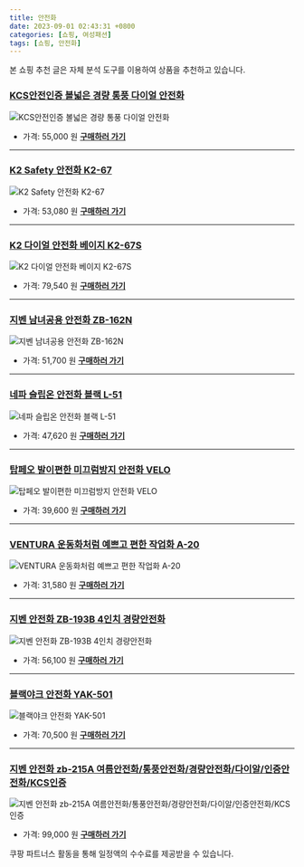 ```yaml
---
title: 안전화
date: 2023-09-01 02:43:31 +0800
categories: [쇼핑, 여성패션]
tags: [쇼핑, 안전화]
---
```

본 쇼핑 추천 글은 자체 분석 도구를 이용하여 상품을 추천하고 있습니다.
### [KCS안전인증 볼넓은 경량 통풍 다이얼 안전화](https://link.coupang.com/re/AFFSDP?lptag=AF1030537&pageKey=7368179638&itemId=19000068504&vendorItemId=85860140170&traceid=V0-153-ab02b5359a560979&clickBeacon=sxU%2F%2FmpzM%2FtR6OdTLjncmqokCx%2FYJE0ESJxJ5Vjun16exceqvDY63KjGMCkQz5c3%2BW7DR1j%2FuGkn4%2BEVDnC2sSCw8scXFza0ugHPFdixhnoOXlUC4U0%2BMwCAvTkwUZiri3jYYMnUq4nGLnF9H%2BMtbJIt1M9R8aDkWT%2FUjsXACqjBUhxevzgEqToyaR1gY6zJiXOUOQAu8%2ByzElP3485hiNsYcx6ci6E4tfrA82JndrtHo4%2FMbx%2FXuJqgUhVHlCjvwYWhaO86wWaqBQjZnP2dPE8EScUq6M555QIx1u7s7zEOZFWSgKPY1RVdrUBeJ1wl6P9Bhrn8ctGs5cnAtVHgvQ97GKJkXPHfmWJHXGnDKkj8DnsNpIiGF4QQz7zT7jf1cEjObdiAo9A5KTaGxzX5clqUIrMpY8PjEuH5jI5jBJY0p5p24DNMmompadQuy7QefxUUjeoJkIUfM3IYK%2BW1%2BZQi9aC%2FJ%2BRqjZxyimFZFqp9Evk%2BFOM0sgIcLWFOneZfs4Ld0H6zUHvz3ighfuVX%2Fs87ekDdhWQp%2F2Zg243yDypXOKFDgy3oDTBp02yY%2BSCe00PZ2QdbtQF%2FaRb2omLID1G2uVVqs82GAjwhF4OgOCYKL%2BktvDe%2B8%2BulX8np%2FHyo%2FRjzPoTZDA3dHNSdpt819lI1DRGHJrR%2BjGTEdO6aozpq%2BrGKWqaNN20KlucKwR1skXNbj77c%2F%2BCqcOlO%2Bgvdez3RRKyDvuwXzWFxs67AEjN5LkPjXe9JDTyX7Y7Pe3wo3RAJR68klMkvsoEzI0yfDtjWpx%2FNhf%2FIE%2BvL%2FtSc4GYklfg8CKYZ%2Bsr065pe7fIy95rXuiJ8GMPqA58grsPC4GybkSew2orPK4ESMblGADsN9VYv8cwKYQuXvI%2FOhqb9&requestid=20230907024331526174220851&token=31850C%7CMIXED)
![KCS안전인증 볼넓은 경량 통풍 다이얼 안전화](https://ads-partners.coupang.com/image1/S1IWFKnLngilM7E7SzhhwjEiJOxGn2GOzPXOn-S94_Fub3EAf2GUGkNE6yWKLHek92P9ses9k85LooqWMi_xHGZceJUBXHe20S7qUOXSI-HKDRrc63FHK0IHIOWJrYldNTqdzFBHzMPfWswjF8yi5fkYBYxkX_0P3FEia4waFDtNlgIY_d6unys5WJBuFfN6aQR_AjwbKuOV0z333tckm6bkns-8TfOWDf3zy3RspWa5oKM91bDP6Jlq_ZvtHBol0iLlLUjZhN3ip7p4Qt8m3QADGEr8amd7COh2IHXJVPVqd_t1lA==)
- 가격: 55,000 원
[**구매하러 가기**](https://link.coupang.com/re/AFFSDP?lptag=AF1030537&pageKey=7368179638&itemId=19000068504&vendorItemId=85860140170&traceid=V0-153-ab02b5359a560979&clickBeacon=sxU%2F%2FmpzM%2FtR6OdTLjncmqokCx%2FYJE0ESJxJ5Vjun16exceqvDY63KjGMCkQz5c3%2BW7DR1j%2FuGkn4%2BEVDnC2sSCw8scXFza0ugHPFdixhnoOXlUC4U0%2BMwCAvTkwUZiri3jYYMnUq4nGLnF9H%2BMtbJIt1M9R8aDkWT%2FUjsXACqjBUhxevzgEqToyaR1gY6zJiXOUOQAu8%2ByzElP3485hiNsYcx6ci6E4tfrA82JndrtHo4%2FMbx%2FXuJqgUhVHlCjvwYWhaO86wWaqBQjZnP2dPE8EScUq6M555QIx1u7s7zEOZFWSgKPY1RVdrUBeJ1wl6P9Bhrn8ctGs5cnAtVHgvQ97GKJkXPHfmWJHXGnDKkj8DnsNpIiGF4QQz7zT7jf1cEjObdiAo9A5KTaGxzX5clqUIrMpY8PjEuH5jI5jBJY0p5p24DNMmompadQuy7QefxUUjeoJkIUfM3IYK%2BW1%2BZQi9aC%2FJ%2BRqjZxyimFZFqp9Evk%2BFOM0sgIcLWFOneZfs4Ld0H6zUHvz3ighfuVX%2Fs87ekDdhWQp%2F2Zg243yDypXOKFDgy3oDTBp02yY%2BSCe00PZ2QdbtQF%2FaRb2omLID1G2uVVqs82GAjwhF4OgOCYKL%2BktvDe%2B8%2BulX8np%2FHyo%2FRjzPoTZDA3dHNSdpt819lI1DRGHJrR%2BjGTEdO6aozpq%2BrGKWqaNN20KlucKwR1skXNbj77c%2F%2BCqcOlO%2Bgvdez3RRKyDvuwXzWFxs67AEjN5LkPjXe9JDTyX7Y7Pe3wo3RAJR68klMkvsoEzI0yfDtjWpx%2FNhf%2FIE%2BvL%2FtSc4GYklfg8CKYZ%2Bsr065pe7fIy95rXuiJ8GMPqA58grsPC4GybkSew2orPK4ESMblGADsN9VYv8cwKYQuXvI%2FOhqb9&requestid=20230907024331526174220851&token=31850C%7CMIXED)
---
### [K2 Safety 안전화 K2-67](https://link.coupang.com/re/AFFSDP?lptag=AF1030537&pageKey=22672148&itemId=213826928&vendorItemId=3520625411&traceid=V0-153-dd8dbac5d7af5555&requestid=20230907024331526174220851&token=31850C%7CMIXED)
![K2 Safety 안전화 K2-67](https://ads-partners.coupang.com/image1/96ROKIefxHikQ_Fs95_b73N1BhHkSymcb3MbDFfNzsa7oPS8MAaprFhtrgUD3ycwhuFmUzZnycEDJy5-2b5aRRTih0D8QqqKwmf0UhaxSF9NLKacOj7vGfEDVneHFRMIHy3g26pv8IeAhs7p1ThQtDQkl0Kq568im_nQ1QVfBcC3dtlI6JzJhIwpOaQ0NeCFyUzCD_mYnHqRqkOaQXv7YCdFSSxqWHSAK-IzqXO8YjKtA_yAbouBTWgJBAZXGIaTv8heHrcA5YwFQ-yQFIyh0g==)
- 가격: 53,080 원
[**구매하러 가기**](https://link.coupang.com/re/AFFSDP?lptag=AF1030537&pageKey=22672148&itemId=213826928&vendorItemId=3520625411&traceid=V0-153-dd8dbac5d7af5555&requestid=20230907024331526174220851&token=31850C%7CMIXED)
---
### [K2 다이얼 안전화 베이지 K2-67S](https://link.coupang.com/re/AFFSDP?lptag=AF1030537&pageKey=7188479078&itemId=18144221260&vendorItemId=85294616352&traceid=V0-153-da67003c0b20d88a&requestid=20230907024331526174220851&token=31850C%7CMIXED)
![K2 다이얼 안전화 베이지 K2-67S](https://ads-partners.coupang.com/image1/mtzO-1L6z-u2Ioiwmg6LrLRZ7MqZqSlz0Mvd2khc8ijsytdST48t0bps-obHtrRbPUlxbvwTlE7lIxInkNSHdeS0SXP_rD_IK09Rgv5akv_lLe2T7E-7IPWICts1zatHfAs608uDoa3Ve4M4VUy25-rTHqfLN_IvfTVNGq8UoXK3xy2JdMN_OormbUTJpjHApoZuK2ttLxJDNwDxMGQ_MxwbPB9JYZ8kkHtmkyCHvsMza38747m_tx1noiC4Nz1CLF7NfngD-nQ4uTlIjSH6p3o=)
- 가격: 79,540 원
[**구매하러 가기**](https://link.coupang.com/re/AFFSDP?lptag=AF1030537&pageKey=7188479078&itemId=18144221260&vendorItemId=85294616352&traceid=V0-153-da67003c0b20d88a&requestid=20230907024331526174220851&token=31850C%7CMIXED)
---
### [지벤 남녀공용 안전화 ZB-162N](https://link.coupang.com/re/AFFSDP?lptag=AF1030537&pageKey=6885055259&itemId=16511690654&vendorItemId=81820308516&traceid=V0-153-401433c9462b35e0&clickBeacon=sxU%2F%2FmpzM%2FtR6OdTLjncmqokCx%2FYJE0ESJxJ5Vjun16exceqvDY63KjGMCkQz5c3%2BW7DR1j%2FuGkn4%2BEVDnC2scvTfLvpPyO4MjkZfpovm0IWwzIhpJDjVek2QSTYDfrBlikQW6RavRS1xhYOjPfrIjCZwvHkX9a8z3RCDcU3inLBUhxevzgEqToyaR1gY6zJiXOUOQAu8%2ByzElP3485hiNsYcx6ci6E4tfrA82JndrtHo4%2FMbx%2FXuJqgUhVHlCjvawqBhyHOwSKmol0Ajagp7OM6hNCwAIju65bCAbWsfgXavIGAauWBgHD9cOTnLh7BfdFvcG4pVkgmyZ%2FBveOW3ktRZU3mSxTo6sL8pPF%2FLgZsurusQKszKUOyo4E%2BXwO8MWHKEwHTlLpV0ZqZl2mQqawunoOviVY3EwcjWd%2FoT8E4t8jmVt6pGT1E0QUkSIQ3izyV8sAehpu3iIPCHq2IcBV1%2BWExyRxLa8VmpT8f69TsyBgRJigYgN0jCggcptcCpVOceDaG3WzoHhLlB3f%2FNAV%2Fwm4pe1BK%2FbHehqqvXJzx33WK0rTFGlJd43hHosvKP1IYRvbMTFhPMd5D6b%2BWLssvXHc72sDsnKQ4FoYwAzwXX4NP%2BT8J4Fs7U6oL%2BQhu1nSbn7aOdH%2FYAWeB7%2Fz89QppQbmO31%2BV99yaFOCN0SGaReu0%2BOpigwvLL2BxQm5G%2Bfo%2FCatBdMbu3kefnPAtUimkRohBEdDqdVZY0cwpC2k6x3L6x6nwdEcLnC4ulFLE3G6BKPuBLGnOQd1gEBCKr6DEgkvtFBf049p513kTqwIKnt3Dv84fKuvX9Y9%2BpxZuP1rgCKluxzpC6hwexW8SPBtUVHqLazOPbwiCBtw%2BaCxhEPzeu3MLJm2nYk5pF9LA&requestid=20230907024331526174220851&token=31850C%7CMIXED)
![지벤 남녀공용 안전화 ZB-162N](https://ads-partners.coupang.com/image1/p0hjt7wKi-ShvXCnpxUpMx15AxVd7AocAWGwLvBK_KLKqEeqfYtWlO_Zw_FvD2btJ2b9dPQy2vWSAkGqmFclLnm9oA1RiplFvLSpnaqR7ZIBtCruxVwEINI2pglIEyVocx2CpHXurbZZEdo8p3IoAHsO6TMRxqnxmtU9B4F3L8uUPkOOHPF8brQg4rOa5Bdey21GpeaLoHDy6EBBkNWhnqTA2MtpsvDq06hdwk0N0XcsqbflWD8FreEk9BJbROUMc-mmMNtbzvdFb0qcdmqyYiKfcFcxGJhQJuNrtRYNu9beaDOP)
- 가격: 51,700 원
[**구매하러 가기**](https://link.coupang.com/re/AFFSDP?lptag=AF1030537&pageKey=6885055259&itemId=16511690654&vendorItemId=81820308516&traceid=V0-153-401433c9462b35e0&clickBeacon=sxU%2F%2FmpzM%2FtR6OdTLjncmqokCx%2FYJE0ESJxJ5Vjun16exceqvDY63KjGMCkQz5c3%2BW7DR1j%2FuGkn4%2BEVDnC2scvTfLvpPyO4MjkZfpovm0IWwzIhpJDjVek2QSTYDfrBlikQW6RavRS1xhYOjPfrIjCZwvHkX9a8z3RCDcU3inLBUhxevzgEqToyaR1gY6zJiXOUOQAu8%2ByzElP3485hiNsYcx6ci6E4tfrA82JndrtHo4%2FMbx%2FXuJqgUhVHlCjvawqBhyHOwSKmol0Ajagp7OM6hNCwAIju65bCAbWsfgXavIGAauWBgHD9cOTnLh7BfdFvcG4pVkgmyZ%2FBveOW3ktRZU3mSxTo6sL8pPF%2FLgZsurusQKszKUOyo4E%2BXwO8MWHKEwHTlLpV0ZqZl2mQqawunoOviVY3EwcjWd%2FoT8E4t8jmVt6pGT1E0QUkSIQ3izyV8sAehpu3iIPCHq2IcBV1%2BWExyRxLa8VmpT8f69TsyBgRJigYgN0jCggcptcCpVOceDaG3WzoHhLlB3f%2FNAV%2Fwm4pe1BK%2FbHehqqvXJzx33WK0rTFGlJd43hHosvKP1IYRvbMTFhPMd5D6b%2BWLssvXHc72sDsnKQ4FoYwAzwXX4NP%2BT8J4Fs7U6oL%2BQhu1nSbn7aOdH%2FYAWeB7%2Fz89QppQbmO31%2BV99yaFOCN0SGaReu0%2BOpigwvLL2BxQm5G%2Bfo%2FCatBdMbu3kefnPAtUimkRohBEdDqdVZY0cwpC2k6x3L6x6nwdEcLnC4ulFLE3G6BKPuBLGnOQd1gEBCKr6DEgkvtFBf049p513kTqwIKnt3Dv84fKuvX9Y9%2BpxZuP1rgCKluxzpC6hwexW8SPBtUVHqLazOPbwiCBtw%2BaCxhEPzeu3MLJm2nYk5pF9LA&requestid=20230907024331526174220851&token=31850C%7CMIXED)
---
### [네파 슬립온 안전화 블랙 L-51](https://link.coupang.com/re/AFFSDP?lptag=AF1030537&pageKey=7203746425&itemId=18214620457&vendorItemId=85362560544&traceid=V0-153-9da0e12dddf13679&requestid=20230907024331526174220851&token=31850C%7CMIXED)
![네파 슬립온 안전화 블랙 L-51](https://ads-partners.coupang.com/image1/-Vo7elCKyQwVT1I8-QMCbc5oPjrHK5iYwy8Nmfs05f1GGychhYFq_bKeqX3iriwQ1vtyE74f_ZSbVwlRiefYZfDLxihhvjFaCpOiWx-oN08EAuseD3mSVarMwAGbnMsBom72lp2lMq9wMGhFM0zhFV0GP65eDZ_ZgfKSV7QZUsJ9wQml3-R8huayuC7ZBYf3nlx1ToHasvguOZCY0_OgIrqbInWAe5GWaIuO5szeREWKjOq2K1uJp_HgC3GK1wCHYQ7RsWMGrpUMxQ_1kwkx)
- 가격: 47,620 원
[**구매하러 가기**](https://link.coupang.com/re/AFFSDP?lptag=AF1030537&pageKey=7203746425&itemId=18214620457&vendorItemId=85362560544&traceid=V0-153-9da0e12dddf13679&requestid=20230907024331526174220851&token=31850C%7CMIXED)
---
### [탑페오 발이편한 미끄럼방지 안전화 VELO](https://link.coupang.com/re/AFFSDP?lptag=AF1030537&pageKey=322622479&itemId=1033407099&vendorItemId=5483580766&traceid=V0-153-9c2b661562b4b17b&clickBeacon=sxU%2F%2FmpzM%2FtR6OdTLjncmqokCx%2FYJE0ESJxJ5Vjun16exceqvDY63KjGMCkQz5c3%2BW7DR1j%2FuGkn4%2BEVDnC2sSXuXzmXcJDeDpejHcMEYwAWwzIhpJDjVek2QSTYDfrByyV1YC6%2BgZ12CyPPw4zgck7rb1qoLovX2qR9UDlIrvHBUhxevzgEqToyaR1gY6zJiXOUOQAu8%2ByzElP3485hiNsYcx6ci6E4tfrA82JndrtHo4%2FMbx%2FXuJqgUhVHlCjvGZgLHpHEnJTo%2F0pNbWm98xTRJcanCxbfz0ENAftEyIDNu5EYmxkSRO65RcnhuGletbAoWAfhCKRdyGXfDxsFpNH4FFoNYBcp%2BpNKlg6KMkmcUGrKXa4vwRER87Hbd943cr6%2FzlpAas964UgSAXKWoLS1L522%2BRkLnMlWBiZYacwN2NE1ZR5Oe3B6QVFoEn3E4b09zy%2B8P5Cdn%2Fi%2Fmi6mgak9DObm7SJZgHOpLCTMkhVX0SIBJhf%2BlTKIq1C1VIFNb%2FXTmpoYrKd8Mi1FvV4KoFv%2FYPXoq7BHsMuKnp5AcxAt9oTtoAzf%2BvKOo3fAW%2F5Gck0MPrsb%2F74TSOIzAozvdFDGpwyIq1zbkpV3ABLPxZYVqAZPY10TY4QUVR4Ct4bPXpZO0HLcfJCfUkvN9B1tkCJ9jhcvdBZm7kPuBljC0k79L4UsoAclEK9A2CSIMSkdY3MGwZY8NT3ZYLyj2s2gxS4yYZxXSNYJThgOaLHAb%2F6pVP8p%2BgfjNGqdk%2FqQES%2FDdx4VqjWkNlgb8VImrTrW%2F5P1vjPIfGRH9HrI46RU2CGXLL%2FIA8xYNSDUU2EBhnsGHC%2FHoqNtonNx9C4LDKhgTxdpy317Pv2o546YUpopwW4%3D&requestid=20230907024331526174220851&token=31850C%7CMIXED)
![탑페오 발이편한 미끄럼방지 안전화 VELO](https://ads-partners.coupang.com/image1/14oroswB5MDDPwfm1-uRrTUGHsAMu04CxghOVM8ZvwztPJgnoPl_8DXBzxsIZN8Y3tjLPJ31D522giuuLHd3GOGHD6KxJBAUVmijITbS4ncwkh2kjdH2z_F8zAh0A-5CeVwx6_CXoccH1TWZQ1Ut6wXJTt1xZ0mWHLfWByvkCi4p_MxJAff4UGgO1pHM9HOEFQHXzbAxIL4HWT5tdQm3kOMl60aYVwWYRDYDPcwjJxBJZQ18T_ZW6jbknvjbjRbJYYol0jxjSP1r5_-ZLQLLM6-3EQ==)
- 가격: 39,600 원
[**구매하러 가기**](https://link.coupang.com/re/AFFSDP?lptag=AF1030537&pageKey=322622479&itemId=1033407099&vendorItemId=5483580766&traceid=V0-153-9c2b661562b4b17b&clickBeacon=sxU%2F%2FmpzM%2FtR6OdTLjncmqokCx%2FYJE0ESJxJ5Vjun16exceqvDY63KjGMCkQz5c3%2BW7DR1j%2FuGkn4%2BEVDnC2sSXuXzmXcJDeDpejHcMEYwAWwzIhpJDjVek2QSTYDfrByyV1YC6%2BgZ12CyPPw4zgck7rb1qoLovX2qR9UDlIrvHBUhxevzgEqToyaR1gY6zJiXOUOQAu8%2ByzElP3485hiNsYcx6ci6E4tfrA82JndrtHo4%2FMbx%2FXuJqgUhVHlCjvGZgLHpHEnJTo%2F0pNbWm98xTRJcanCxbfz0ENAftEyIDNu5EYmxkSRO65RcnhuGletbAoWAfhCKRdyGXfDxsFpNH4FFoNYBcp%2BpNKlg6KMkmcUGrKXa4vwRER87Hbd943cr6%2FzlpAas964UgSAXKWoLS1L522%2BRkLnMlWBiZYacwN2NE1ZR5Oe3B6QVFoEn3E4b09zy%2B8P5Cdn%2Fi%2Fmi6mgak9DObm7SJZgHOpLCTMkhVX0SIBJhf%2BlTKIq1C1VIFNb%2FXTmpoYrKd8Mi1FvV4KoFv%2FYPXoq7BHsMuKnp5AcxAt9oTtoAzf%2BvKOo3fAW%2F5Gck0MPrsb%2F74TSOIzAozvdFDGpwyIq1zbkpV3ABLPxZYVqAZPY10TY4QUVR4Ct4bPXpZO0HLcfJCfUkvN9B1tkCJ9jhcvdBZm7kPuBljC0k79L4UsoAclEK9A2CSIMSkdY3MGwZY8NT3ZYLyj2s2gxS4yYZxXSNYJThgOaLHAb%2F6pVP8p%2BgfjNGqdk%2FqQES%2FDdx4VqjWkNlgb8VImrTrW%2F5P1vjPIfGRH9HrI46RU2CGXLL%2FIA8xYNSDUU2EBhnsGHC%2FHoqNtonNx9C4LDKhgTxdpy317Pv2o546YUpopwW4%3D&requestid=20230907024331526174220851&token=31850C%7CMIXED)
---
### [VENTURA 운동화처럼 예쁘고 편한 작업화 A-20](https://link.coupang.com/re/AFFSDP?lptag=AF1030537&pageKey=6574531100&itemId=14770754209&vendorItemId=82053706073&traceid=V0-153-94acfb2c9634039e&requestid=20230907024331526174220851&token=31850C%7CMIXED)
![VENTURA 운동화처럼 예쁘고 편한 작업화 A-20](https://ads-partners.coupang.com/image1/c6eOuCU7NW9Nbk5Pc1A-F1WRx0ZOoAI38ROZCdDTw69i3NEDdU4YTsrQ9nFGWfMi02FaCSzm9-LlxqLZHSYYJMyU5vvqZeE8iebKmzCy64jyyOzUoLS-vZWLMPLfpGJsnn5X-LSDJioTXjnZErZ-uQrvAoGtWgjqHyCfCAKEqaJmY6oM41NastE5h75Z0yjHBCjW4ypyh8DFPe-bjrscYG4EQjOzuF8kNKIVexs3K0cfxCDa_pICjT-ZHVabUojXZJDTQKxcBuW2wszVotrj8eL5vOJmXv7RV649Q3n0Ww==)
- 가격: 31,580 원
[**구매하러 가기**](https://link.coupang.com/re/AFFSDP?lptag=AF1030537&pageKey=6574531100&itemId=14770754209&vendorItemId=82053706073&traceid=V0-153-94acfb2c9634039e&requestid=20230907024331526174220851&token=31850C%7CMIXED)
---
### [지벤 안전화 ZB-193B 4인치 경량안전화](https://link.coupang.com/re/AFFSDP?lptag=AF1030537&pageKey=200765096&itemId=583974880&vendorItemId=81820232781&traceid=V0-153-363c5d105346f7df&clickBeacon=sxU%2F%2FmpzM%2FtR6OdTLjncmqokCx%2FYJE0ESJxJ5Vjun16exceqvDY63KjGMCkQz5c3%2BW7DR1j%2FuGkn4%2BEVDnC2sX9R2pV7NRfLVdfS6uvj%2FaoWwzIhpJDjVek2QSTYDfrB3q30K%2BJ5Oo6C1vagu3dkRmrj8DMyiYgJLIdPRtGcq2fBUhxevzgEqToyaR1gY6zJiXOUOQAu8%2ByzElP3485hiNsYcx6ci6E4tfrA82JndrtHo4%2FMbx%2FXuJqgUhVHlCjvtoxxFmFtc1XPGHYtye7vzz2LG%2FhTRNd%2FRZmwayW%2B8qutVFwKxMqGiKaXc2eMt5MmlCCOngMegbA9lBIZT12W%2FDVt4bVGc%2FDFBdusHZJ%2FF%2FajhvpAPxkRCeeUqCTmI0XnhsrP%2FBoht2d355bKofMgwxh%2FA2Em4R%2FODQiv6eVtcC0yiMaFhv0GfRG3ThIeNwY9CMhWrVgc5ctdZM4dGxV2tX42aVhPdNsO87Vn9iNfZL9XOKFDgy3oDTBp02yY%2BSCepGi9OWv5%2FtUiGdTXWJsYIfzMzi0x7FhvagkTt5ULFpOjCuEiMqrOZx2DnYS2PzwQH6CLCSobg%2BMVKLfBoWo6XDFJhwdPzKCTyiz7i8zqSAwN86DYYxy0jzFojwuxCi7ll%2FvphNAqIltTFwCOUjLSu6GBocbkfK%2BgXrbjkEn4c7KJM8pKFr7YEz1GZid3payKPRQvUzwOCcI8I373Abzul8p%2BWGayktQuWLb7%2BMeRzoy7EKrQyg9KVrpuQGn3EJNpLN8F%2FLZSuHiNMODQ6fn4EPlvxMLtBUj7evP2S0OnNQFbazEwXlUWLBEH7UWWqsrhgJnsH22IjX6eLdQMz3x%2BZ30vO07MdP8IWRLQ5L%2Fb7%2Fg%3D&requestid=20230907024331526174220851&token=31850C%7CMIXED)
![지벤 안전화 ZB-193B 4인치 경량안전화](https://ads-partners.coupang.com/image1/lYza0N5Bx8vBEfs4lcenUia8qe0tuhRPj8Vv8ka1u0TNmwnSoD5U52EbTGw05QC22PJ4fJgpg4CIg6WFvtWZNS7697DYpdBIEuPZlj5C3jyQH4otCoovqocvoKlcVsqB1otdN5TFmbFvSCHeXssWTt4JfxRLorqG29IHmfr03TXYd5cUfidm7dd8dDhTJ0D9WWr93aZdIPy0irvLZz1IatqPcV5eWYrya2kNYpTLNAjviDKv8haNGQqXp5fFDFVorQNuEPcrtV9FLpff_6GQVILs7QuE3BatMQKuBYdyqq6BatGp)
- 가격: 56,100 원
[**구매하러 가기**](https://link.coupang.com/re/AFFSDP?lptag=AF1030537&pageKey=200765096&itemId=583974880&vendorItemId=81820232781&traceid=V0-153-363c5d105346f7df&clickBeacon=sxU%2F%2FmpzM%2FtR6OdTLjncmqokCx%2FYJE0ESJxJ5Vjun16exceqvDY63KjGMCkQz5c3%2BW7DR1j%2FuGkn4%2BEVDnC2sX9R2pV7NRfLVdfS6uvj%2FaoWwzIhpJDjVek2QSTYDfrB3q30K%2BJ5Oo6C1vagu3dkRmrj8DMyiYgJLIdPRtGcq2fBUhxevzgEqToyaR1gY6zJiXOUOQAu8%2ByzElP3485hiNsYcx6ci6E4tfrA82JndrtHo4%2FMbx%2FXuJqgUhVHlCjvtoxxFmFtc1XPGHYtye7vzz2LG%2FhTRNd%2FRZmwayW%2B8qutVFwKxMqGiKaXc2eMt5MmlCCOngMegbA9lBIZT12W%2FDVt4bVGc%2FDFBdusHZJ%2FF%2FajhvpAPxkRCeeUqCTmI0XnhsrP%2FBoht2d355bKofMgwxh%2FA2Em4R%2FODQiv6eVtcC0yiMaFhv0GfRG3ThIeNwY9CMhWrVgc5ctdZM4dGxV2tX42aVhPdNsO87Vn9iNfZL9XOKFDgy3oDTBp02yY%2BSCepGi9OWv5%2FtUiGdTXWJsYIfzMzi0x7FhvagkTt5ULFpOjCuEiMqrOZx2DnYS2PzwQH6CLCSobg%2BMVKLfBoWo6XDFJhwdPzKCTyiz7i8zqSAwN86DYYxy0jzFojwuxCi7ll%2FvphNAqIltTFwCOUjLSu6GBocbkfK%2BgXrbjkEn4c7KJM8pKFr7YEz1GZid3payKPRQvUzwOCcI8I373Abzul8p%2BWGayktQuWLb7%2BMeRzoy7EKrQyg9KVrpuQGn3EJNpLN8F%2FLZSuHiNMODQ6fn4EPlvxMLtBUj7evP2S0OnNQFbazEwXlUWLBEH7UWWqsrhgJnsH22IjX6eLdQMz3x%2BZ30vO07MdP8IWRLQ5L%2Fb7%2Fg%3D&requestid=20230907024331526174220851&token=31850C%7CMIXED)
---
### [블랙야크 안전화 YAK-501](https://link.coupang.com/re/AFFSDP?lptag=AF1030537&pageKey=5606667685&itemId=3525646116&vendorItemId=76334080635&traceid=V0-153-b484df5a69647e57&requestid=20230907024331526174220851&token=31850C%7CMIXED)
![블랙야크 안전화 YAK-501](https://ads-partners.coupang.com/image1/5ZUEYvTn6vQVhi255XZU5vvQFaElaNznvIPungyeigMgVHBpJM2aTvhzPMbTGVMMoUQYS8lGu26KM7tLXPaNseGkreM7fGTYVO77pqnN5oS6tlWH8If8xorPD1zYH6dlu7dP6dhoNIRh52CYBGKgoYTCLDN_3rYKQrVhrEaxCJBDAm4AVuVDAe8wjFcSIqu4_Gq8q5YDIJSqH31oCEaewy56Ga0N3zggrn0rEotvDF9aqNnhRro-IZ-_Awq4VTsruYBJWQOb7E4=)
- 가격: 70,500 원
[**구매하러 가기**](https://link.coupang.com/re/AFFSDP?lptag=AF1030537&pageKey=5606667685&itemId=3525646116&vendorItemId=76334080635&traceid=V0-153-b484df5a69647e57&requestid=20230907024331526174220851&token=31850C%7CMIXED)
---
### [지벤 안전화 zb-215A 여름안전화/통풍안전화/경량안전화/다이알/인증안전화/KCS인증](https://link.coupang.com/re/AFFSDP?lptag=AF1030537&pageKey=6671124683&itemId=15349362033&vendorItemId=81820407919&traceid=V0-153-ade3346c029a0f7d&clickBeacon=sxU%2F%2FmpzM%2FtR6OdTLjncmqokCx%2FYJE0ESJxJ5Vjun16exceqvDY63KjGMCkQz5c3%2BW7DR1j%2FuGkn4%2BEVDnC2sfjKBUXtm5gke96qKZXC4YgWwzIhpJDjVek2QSTYDfrB11ujnu7QmvwN2YRGeouMbPD%2F7uqbWXTGl0O%2Fk%2FH%2F8UrBUhxevzgEqToyaR1gY6zJiXOUOQAu8%2ByzElP3485hiNsYcx6ci6E4tfrA82JndrtHo4%2FMbx%2FXuJqgUhVHlCjvZY7HRUaCK3PVTYhIYwm6Gwlg0LhTxbbYYlcBtEqhktAiazvhkhKoYtDNUnCI1VH7yFkI6uQC%2Fk4vEO79hkdB54Gw6sQg8AprHcRaAkEckmbHCG6YFz1fQRjf0kQ6qjT%2B%2BcpVQ9fCM7H5d8qwe8%2Fv6V26dovxCCTm44tfGZ0PWcP4yQnB4zp2063VJYcfAaXn5rqzktyPOk3NhNYuOEdZ6ud8cEBiqgVmfXcbxCKlY%2F99Evk%2BFOM0sgIcLWFOneZfs4Ld0H6zUHvz3ighfuVX%2Fs87ekDdhWQp%2F2Zg243yDypXOKFDgy3oDTBp02yY%2BSCe00PZ2QdbtQF%2FaRb2omLID1G2uVVqs82GAjwhF4OgOCYKL%2BktvDe%2B8%2BulX8np%2FHyo%2FRjzPoTZDA3dHNSdpt819lI1DRGHJrR%2BjGTEdO6aozpq%2BrGKWqaNN20KlucKwR1skXNbj77c%2F%2BCqcOlO%2Bgvdez3RRKyDvuwXzWFxs67AEjN5LkPjXe9JDTyX7Y7Pe3wo3RAJR68klMkvsoEzI0yfDtjWpx%2FNhf%2FIE%2BvL%2FtSc4GYklfg8CKYZ%2Bsr065pe7fIy95rXuiJ8GMPqA58grsPC4GybkSew2orPK4ESMblGADsN9VYv8cwKYQuXvI%2FOhqb9&requestid=20230907024331526174220851&token=31850C%7CMIXED)
![지벤 안전화 zb-215A 여름안전화/통풍안전화/경량안전화/다이알/인증안전화/KCS인증](https://ads-partners.coupang.com/image1/HJYlmFLs4zaMSh_CHH3dY0u3aaAYtuXb4qq0iGFHVIi26kyhi4lUiWTt-tEQVPRt8fWu2FEHsG3XPwyM2fFXLX0QmsepOf0xbMOHlf-6XY3b2oLiGk6Q051VmSGkT3DYZJ78HVrTi8aSQHCvinSf1NFj5JbBt6Fdlkef6CLhG5QJBK6WxSYAdpe_eeNvFzGo-TWnOLF7cncQXSfOK-V8TOBFHi70h1dcxeMI-rM5OwjuUbh13mwl8aB3zk3UdCWnNlrRnsEW9gt8kggBDKldc61sUoB_vxAERjxE60TKmU1SbpJf)
- 가격: 99,000 원
[**구매하러 가기**](https://link.coupang.com/re/AFFSDP?lptag=AF1030537&pageKey=6671124683&itemId=15349362033&vendorItemId=81820407919&traceid=V0-153-ade3346c029a0f7d&clickBeacon=sxU%2F%2FmpzM%2FtR6OdTLjncmqokCx%2FYJE0ESJxJ5Vjun16exceqvDY63KjGMCkQz5c3%2BW7DR1j%2FuGkn4%2BEVDnC2sfjKBUXtm5gke96qKZXC4YgWwzIhpJDjVek2QSTYDfrB11ujnu7QmvwN2YRGeouMbPD%2F7uqbWXTGl0O%2Fk%2FH%2F8UrBUhxevzgEqToyaR1gY6zJiXOUOQAu8%2ByzElP3485hiNsYcx6ci6E4tfrA82JndrtHo4%2FMbx%2FXuJqgUhVHlCjvZY7HRUaCK3PVTYhIYwm6Gwlg0LhTxbbYYlcBtEqhktAiazvhkhKoYtDNUnCI1VH7yFkI6uQC%2Fk4vEO79hkdB54Gw6sQg8AprHcRaAkEckmbHCG6YFz1fQRjf0kQ6qjT%2B%2BcpVQ9fCM7H5d8qwe8%2Fv6V26dovxCCTm44tfGZ0PWcP4yQnB4zp2063VJYcfAaXn5rqzktyPOk3NhNYuOEdZ6ud8cEBiqgVmfXcbxCKlY%2F99Evk%2BFOM0sgIcLWFOneZfs4Ld0H6zUHvz3ighfuVX%2Fs87ekDdhWQp%2F2Zg243yDypXOKFDgy3oDTBp02yY%2BSCe00PZ2QdbtQF%2FaRb2omLID1G2uVVqs82GAjwhF4OgOCYKL%2BktvDe%2B8%2BulX8np%2FHyo%2FRjzPoTZDA3dHNSdpt819lI1DRGHJrR%2BjGTEdO6aozpq%2BrGKWqaNN20KlucKwR1skXNbj77c%2F%2BCqcOlO%2Bgvdez3RRKyDvuwXzWFxs67AEjN5LkPjXe9JDTyX7Y7Pe3wo3RAJR68klMkvsoEzI0yfDtjWpx%2FNhf%2FIE%2BvL%2FtSc4GYklfg8CKYZ%2Bsr065pe7fIy95rXuiJ8GMPqA58grsPC4GybkSew2orPK4ESMblGADsN9VYv8cwKYQuXvI%2FOhqb9&requestid=20230907024331526174220851&token=31850C%7CMIXED)


쿠팡 파트너스 활동을 통해 일정액의 수수료를 제공받을 수 있습니다.
